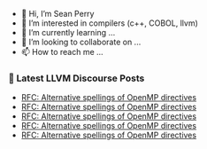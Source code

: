 - 👋 Hi, I’m Sean Perry
- 👀 I’m interested in compilers (c++, COBOL, llvm)
- 🌱 I’m currently learning ...
- 💞️ I’m looking to collaborate on ...
- 📫 How to reach me ...

<!---
s66perry/s66perry is a ✨ special ✨ repository because its `README.md` (this file) appears on your GitHub profile.
You can click the Preview link to take a look at your changes.
--->
### 📕 Latest LLVM Discourse Posts

<!-- DISCOURSE-LLVM:START -->
- [RFC: Alternative spellings of OpenMP directives](https://discourse.llvm.org/t/rfc-alternative-spellings-of-openmp-directives/85507#post_7)
- [RFC: Alternative spellings of OpenMP directives](https://discourse.llvm.org/t/rfc-alternative-spellings-of-openmp-directives/85507#post_6)
- [RFC: Alternative spellings of OpenMP directives](https://discourse.llvm.org/t/rfc-alternative-spellings-of-openmp-directives/85507#post_5)
- [RFC: Alternative spellings of OpenMP directives](https://discourse.llvm.org/t/rfc-alternative-spellings-of-openmp-directives/85507#post_4)
- [RFC: Alternative spellings of OpenMP directives](https://discourse.llvm.org/t/rfc-alternative-spellings-of-openmp-directives/85507#post_3)
<!-- DISCOURSE-LLVM:END -->
